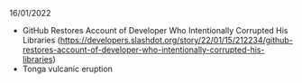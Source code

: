 16/01/2022

- GitHub Restores Account of Developer Who Intentionally Corrupted His Libraries (https://developers.slashdot.org/story/22/01/15/212234/github-restores-account-of-developer-who-intentionally-corrupted-his-libraries)
- Tonga vulcanic eruption